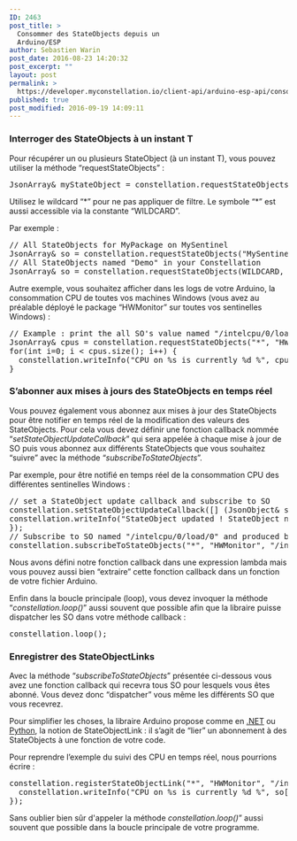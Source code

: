 ```yaml
---
ID: 2463
post_title: >
  Consommer des StateObjects depuis un
  Arduino/ESP
author: Sebastien Warin
post_date: 2016-08-23 14:20:32
post_excerpt: ""
layout: post
permalink: >
  https://developer.myconstellation.io/client-api/arduino-esp-api/consommer-des-stateobjects-depuis-arduino-esp/
published: true
post_modified: 2016-09-19 14:09:11
---
```

<h3>Interroger des StateObjects à un instant T</h3> <p>Pour récupérer un ou plusieurs StateObject (à un instant T), vous pouvez utiliser la méthode “requestStateObjects” : </p><pre class="lang:cpp decode:true">JsonArray&amp; myStateObject = constellation.requestStateObjects(sentinel, package, name, type);</pre>
<p>Utilisez le wildcard “*” pour ne pas appliquer de filtre. Le symbole “*” est aussi accessible via la constante “WILDCARD”.</p>
<p>Par exemple :</p><pre class="lang:cpp decode:true">// All StateObjects for MyPackage on MySentinel
JsonArray&amp; so = constellation.requestStateObjects("MySentinel", "MyPackage", "*", "*");
// All StateObjects named "Demo" in your Constellation
JsonArray&amp; so = constellation.requestStateObjects(WILDCARD, WILDCARD, "Demo", WILDCARD);</pre>
<p>Autre exemple, vous souhaitez afficher dans les logs de votre Arduino, la consommation CPU de toutes vos machines Windows (vous avez au préalable déployé le package “HWMonitor” sur toutes vos sentinelles Windows) :</p><pre class="lang:cpp decode:true">// Example : print the all SO's value named "/intelcpu/0/load/0" and produced by the "HWMonitor" package (on all sentinels)
JsonArray&amp; cpus = constellation.requestStateObjects("*", "HWMonitor", "/intelcpu/0/load/0");
for(int i=0; i &lt; cpus.size(); i++) {	
  constellation.writeInfo("CPU on %s is currently %d %", cpus[i]["SentinelName"].asString(), cpus[i]["Value"]["Value"].as&lt;float&gt;());
}</pre>
<h3>S’abonner aux mises à jours des StateObjects en temps réel</h3>
<p>Vous pouvez également vous abonnez aux mises à jour des StateObjects pour être notifier en temps réel de la modification des valeurs des StateObjects. Pour cela vous devez définir une fonction callback nommée “<em>setStateObjectUpdateCallback</em>” qui sera appelée à chaque mise à jour de SO puis vous abonnez aux différents StateObjects que vous souhaitez “suivre” avec la méthode “<em>subscribeToStateObjects</em>”.</p>
<p>Par exemple, pour être notifié en temps réel de la consommation CPU des différentes sentinelles Windows :</p><pre class="lang:cpp decode:true">// set a StateObject update callback and subscribe to SO
constellation.setStateObjectUpdateCallback([] (JsonObject&amp; so) {
constellation.writeInfo("StateObject updated ! StateObject name = %s", so["Name"].asString()); 
});
// Subscribe to SO named "/intelcpu/0/load/0" and produced by the "HWMonitor" package (on all sentinels)
constellation.subscribeToStateObjects("*", "HWMonitor", "/intelcpu/0/load/0");</pre>
<p>Nous avons défini notre fonction callback dans une expression lambda mais vous pouvez aussi bien “extraire” cette fonction callback dans un fonction de votre fichier Arduino.</p>
<p>Enfin dans la boucle principale (loop), vous devez invoquer la méthode “<em>constellation.loop()</em>” aussi souvent que possible afin que la libraire puisse dispatcher les SO dans votre méthode callback :</p><pre class="lang:cpp decode:true">constellation.loop();</pre>
<h3>Enregistrer des StateObjectLinks</h3>
<p>Avec la méthode “<em>subscribeToStateObjects</em>” présentée ci-dessous vous avez une fonction callback qui recevra tous SO pour lesquels vous êtes abonné. Vous devez donc “dispatcher” vous même les différents SO que vous recevrez.</p>
<p>Pour simplifier les choses, la libraire Arduino propose comme en <a href="/client-api/net-package-api/consommer-des-stateobjects/#Les_StateObjectLink">.NET</a> ou <a href="/client-api/python-api/consommer-des-stateobjects-en-python/">Python</a>, la notion de StateObjectLink : il s’agit de “lier” un abonnement à des StateObjects à une fonction de votre code.</p>
<p>Pour reprendre l’exemple du suivi des CPU en temps réel, nous pourrions écrire :</p><pre class="lang:cpp decode:true">constellation.registerStateObjectLink("*", "HWMonitor", "/intelcpu/0/load/0", [](JsonObject&amp; so) {
  constellation.writeInfo("CPU on %s is currently %d %", so["SentinelName"].asString(), so["Value"]["Value"].as&lt;float&gt;());
});</pre>
<p>Sans oublier bien sûr d'appeler la méthode <em>constellation.loop()</em>” aussi souvent que possible dans la boucle principale de votre programme.</p>
